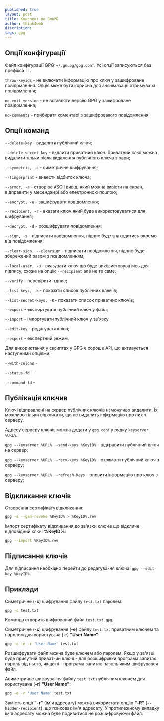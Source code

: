```yaml
---
published: true
layout: post
title: Конспект по GnuPG 
author: think4web
discription:
tags: gpg
---
```


## Опції конфігурації

Файл конфігурації GPG: ```~/.gnupg/gpg.conf```. Усі опції записуються без префікса ```--```.

```throw-keyids``` - не включати інформацію про ключ у зашифроване повідомлення. Опція може бути корисна для анонімазації отримувача повідомлення;

```no-emit-version``` - не вставляти версію GPG у зашифроване повідомлення;

```no-comments``` - прибирати коментарі з зашифрованого повідомлення.

## Опції команд

```--delete-key``` - видалити публічний ключ;

```--delete-secret-key``` - видлити приватний ключ. Приватний клюі можна видалити тільки після видалення публічного ключа з пари;

```--symmetric, -c``` - симетричне шифрування;

```--fingerprint``` - вивести відбиток ключа;

```--armor, -a``` - створює ASCII вивід, який можна вивісти на екран, відправити у месенджері або електронною поштою;

```--encrypt, -e``` - зашифрувати повідомлення;

```--recipient, -r``` - вказати ключ який буде використовуватися для шифрування;

```--decrypt, -d``` - розшифрувати повідомлення;

```--sign, -s``` - підписати повідомлення, підпис буде знаходитись окремо від повідомлення;

```--clear-sign, --clearsign``` - підписати повідомлення, підпис буде збережений разом з повідомленням;

```--local-user, -u``` - вказувати ключ що буде використовуватись для підпису, схоже на опцію ```--recipient``` але не те саме;

```--verify``` - перевірити підпис;

```--list-keys, -k``` - показати список публічних ключів;

```--list-secret-keys, -K``` - показати список приватних ключів;

```--export``` - експортувати публічний ключ у файл;

```--import``` - імпортувати публічний ключ у зв'язку;

```--edit-key``` - редагувати ключ;

```--expert``` - експертний режим.

Для використання у скриптах у GPG є хороше API, що активується наступними опціями:

```--with-colons``` -

```--status-fd``` -

```--command-fd``` -

## Публікація ключив

Ключі відправлені на сервер публічних ключів неможливо видалити. Їх можливо тільки відкликати, що не видалить інформацію про них з серверу. 

Адресу серверу ключів можна додати у ```gpg.conf``` у рядку ```keyserver %URL%```.

```gpg --keyserver %URL% --send-keys %KeyID%``` - відправити публічний ключ на сервер;

```gpg --keyserver %URL% --recv-keys %KeyID%``` - отримати публічний ключ з серверу;

```gpg --keyserver %URL% --refresh-keys``` - оновити інформацію про ключ з серверу;

## Відкликання ключів

Створення сертифікату відкликання:

```bash
gpg -a --gen-revoke %KeyID% > %KeyID%.rev
```

Імпорт сертифікату відкликання до зв'язки ключів що відкличе відповідний ключ **%KeyID%**:

```bash
gpg --import %KeyID%.rev
```

## Підписання ключів

Для підписання необхідно перейти до редагування ключа: ```gpg --edit-key %KeyID%```.

## Приклади

Симетричне (**-c**) шифрування файлу ```test.txt``` паролем:

```bash
gpg -c test.txt
```
Команда створить шифрований файл ```test.txt.gpg```.

Симетричне (**-c**) шифрування (**-e**) файлу ```test.txt``` приватним ключем та паролем для користувача (**-r**) **"User Name"**:

```bash
gpg -c -e -r 'User Name' test.txt
```

Розшифрувати файл можна буде ключем або паролем. Якщо у зв'язці буде присутній приватний ключі - для розшифровки програма запитає пароль від нього, якщо ні - програма запитає пароль яким шифрувався файл.

Асиметричне шифрування файлу ```test.txt``` публічним ключем для користувача (**-r**) **"User Name"**:

```bash
gpg -e -r 'User Name' test.txt
```
Замість опції **"-r"** (ім'я адресату) можна використати опцію **"-R"** (```--hidden-recipient```), що приховає ім'я адресату. У протилежному випадку ім'я адресату можна буде подивитися не розшифровуючи файл.


